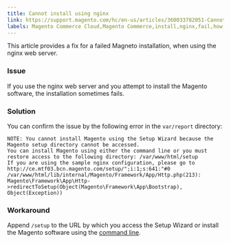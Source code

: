```yaml
---
title: Cannot install using nginx
link: https://support.magento.com/hc/en-us/articles/360033782051-Cannot-install-using-nginx
labels: Magento Commerce Cloud,Magento Commerce,install,nginx,fail,how to
---
```


<p>This article provides a fix for a failed Magneto installation, when using the nginx web server.</p>
<h3>Issue</h3>
<p>If you use the nginx web server and you attempt to install the Magento software, the installation sometimes fails.</p>
<h3>Solution</h3>
<p>You can confirm the issue by the following error in the <code>var/report</code> directory:</p>
<pre><code class="language-php">NOTE: You cannot install Magento using the Setup Wizard because the Magento setup directory cannot be accessed.
You can install Magento using either the command line or you must restore access to the following directory: /var/www/html/setup
If you are using the sample nginx configuration, please go to http://ce.mtf03.bcn.magento.com/setup/";i:1;s:641:"#0 /var/www/html/lib/internal/Magento/Framework/App/Http.php(213): Magento\Framework\App\Http-&gt;redirectToSetup(Object(Magento\Framework\App\Bootstrap), Object(Exception))</code></pre>
<h3>Workaround</h3>
<p>Append <code>/setup</code> to the URL by which you access the Setup Wizard or install the Magento software using the <a href="https://devdocs.magento.com/guides/v2.3/install-gde/install/cli/install-cli.html">command line</a>.</p>